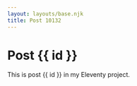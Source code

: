 ```yaml
---
layout: layouts/base.njk
title: Post 10132
---
```


# Post {{ id }}

This is post {{ id }} in my Eleventy project.
